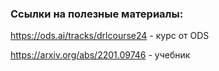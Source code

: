 ### Ссылки на полезные материалы:

https://ods.ai/tracks/drlcourse24 - курс от ODS

https://arxiv.org/abs/2201.09746 - учебник